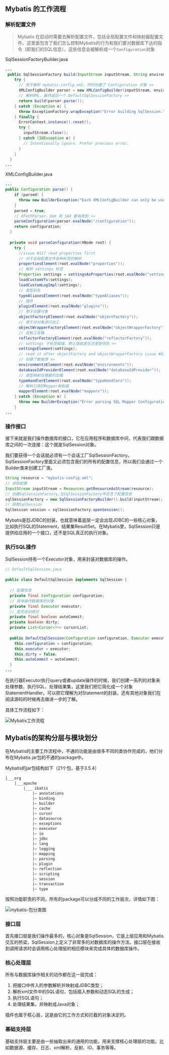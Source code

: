 

## Mybatis 的工作流程

### 解析配置文件

> Mybatis 在启动时需要去解析配置文件，包括全局配置文件和映射器配置文件。这里面包含了我们怎么控制Mybatis的行为和我们要对数据库下达的指令（即我们的SQL信息），这些信息会被解析成一个`Configuration`对象

SqlSessionFactoryBuilder.java

```java
...
 public SqlSessionFactory build(InputStream inputStream, String environment, Properties properties) {
    try {
      // 用于解析 mybatis-config.xml，同时创建了 Configuration 对象 >>
      XMLConfigBuilder parser = new XMLConfigBuilder(inputStream, environment, properties);
      // 解析XML，最终返回一个 DefaultSqlSessionFactory >>
      return build(parser.parse());
    } catch (Exception e) {
      throw ExceptionFactory.wrapException("Error building SqlSession.", e);
    } finally {
      ErrorContext.instance().reset();
      try {
        inputStream.close();
      } catch (IOException e) {
        // Intentionally ignore. Prefer previous error.
      }
    }
  }
...
```

XMLConfigBuilder.java

```java
...
public Configuration parse() {
    if (parsed) {
      throw new BuilderException("Each XMLConfigBuilder can only be used once.");
    }
    parsed = true;
    // XPathParser，dom 和 SAX 都有用到 >>
    parseConfiguration(parser.evalNode("/configuration"));
    return configuration;
  }

  private void parseConfiguration(XNode root) {
    try {
      //issue #117 read properties first
      // 对于全局配置文件各种标签的解析
      propertiesElement(root.evalNode("properties"));
      // 解析 settings 标签
      Properties settings = settingsAsProperties(root.evalNode("settings"));
      loadCustomVfs(settings);
      loadCustomLogImpl(settings);
      // 类型别名
      typeAliasesElement(root.evalNode("typeAliases"));
      // 插件
      pluginElement(root.evalNode("plugins"));
      // 用于创建对象
      objectFactoryElement(root.evalNode("objectFactory"));
      // 用于对对象进行加工
      objectWrapperFactoryElement(root.evalNode("objectWrapperFactory"));
      // 反射工具箱
      reflectorFactoryElement(root.evalNode("reflectorFactory"));
      // settings 子标签赋值，默认值就是在这里提供的 >>
      settingsElement(settings);
      // read it after objectFactory and objectWrapperFactory issue #631
      // 创建了数据源 >>
      environmentsElement(root.evalNode("environments"));
      databaseIdProviderElement(root.evalNode("databaseIdProvider"));
      // 类型映射处理器的加载
      typeHandlerElement(root.evalNode("typeHandlers"));
      // 解析引用的Mapper映射器
      mapperElement(root.evalNode("mappers"));
    } catch (Exception e) {
      throw new BuilderException("Error parsing SQL Mapper Configuration. Cause: " + e, e);
    }
...
```

### 操作接口

接下来就是我们操作数据库的接口，它在应用程序和数据库中间，代表我们跟数据库之间的一次连接：这个就是SqlSession对象。

我们要获得一个会话就必须有一个会话工厂SqlSessionFactory。SqlSessionFactory里面又必须包含我们的所有的配置信息，所以我们会通过一个Builder类来创建工厂类。

```java
String resource = "mybatis-config.xml";
// 读取配置
InputStream inputStream = Resources.getResourceAsStream(resource);
// 创建SqlSessionFactory,在SqlSessionFactory中包含了配置信息
sqlSessionFactory = new SqlSessionFactoryBuilder().build(inputStream);
// 获取SqlSession
SqlSession session = sqlSessionFactory.openSession();
```

Mybatis是怼JDBC的封装，也就意味着底层一定会出现JDBC的一些核心对象，比如执行SQL的Statement，结果集ResultSet。在Mybatis里，SqlSession只是提供给应用的一个接口，还不是SQL真正的执行对象。

### 执行SQL操作

SqlSession持有一个Executor对象，用来封装对数据库的操作。

```java
// DefaultSqlSession.java

public class DefaultSqlSession implements SqlSession {

  // 配置信息
  private final Configuration configuration;
  // 具体操作数据库的对象
  private final Executor executor;
  // 是否自动提交
  private final boolean autoCommit;
  private boolean dirty;
  private List<Cursor<?>> cursorList;

  public DefaultSqlSession(Configuration configuration, Executor executor, boolean autoCommit) {
    this.configuration = configuration;
    this.executor = executor;
    this.dirty = false;
    this.autoCommit = autoCommit;
  }
...
```

在执行器Executor执行query或者update操作的时候，我们创建一系列的对象来处理参数、执行SQL、处理结果集，这里我们把它简化成一个对象StatementHandler，可以把它理解为对Statement的封装，还有其他对象我们在阅读源码的时候再去做进一步的了解。

具体工作流程如下：

![Mybatis工作流程](..\..\images\mybatis\mybatis-flow.png)

## Mybatis的架构分层与模块划分

在Mybatis的主要工作流程中，不通的功能是由很多不同的类协作完成的，他们分布在Mybatis jar包的不通的package中。

Mybatis的jar包结构如下（21个包，基于3.5.4）

```
|___org
	|___apache
		|___ ibatis
			|— annotations
			|— binding
			|— builder
			|— cache
			|— cursor
			|— datasource
			|— exceptions
			|— executor
			|— io
			|— jdbc
			|— lang
			|— logging
			|— mapping
			|— parsing
			|— plugin
			|— reflection
			|— scripting
			|— session
			|— transaction
			|— type
```

按照功能职责的不同，所有的package可以分成不同的工作层次，详情如下图：

![mybatis-包分类图](..\..\images\mybatis\mybatis-包分类图.png)

### 接口层

首先接口层是我们操作最多的，核心对象是SqlSession，它是上层应用和Mybatis交互的桥梁，SqlSession上定义了非常多的对数据库的操作方法。接口层在接收到调用请求时会调用核心处理层的相应模块来完成具体的数据库操作。

### 核心处理层

所有与数据库操作相关的动作都在这一层完成：

1. 把接口中传入的参数解析并映射成JDBC类型；
2. 解析xml文件中的SQL语句，包括插入参数和动态SQL的生成；
3. 执行SQL语句；
4. 处理结果集，并映射成Java对象；

插件也属于核心层，这是由它的工作方式和拦截的对象决定的。

### 基础支持层

基础支持层主要是由一些抽取出来的通用的功能，用来支撑核心处理层的功能。比如数据源、缓存、日志、xml解析、反射、IO、事务等等。



